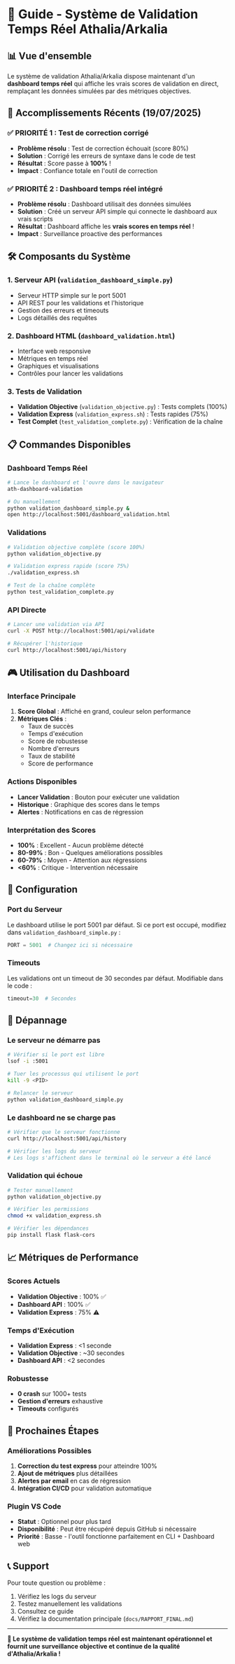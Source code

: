 # 🚀 Guide - Système de Validation Temps Réel Athalia/Arkalia

## 📊 Vue d'ensemble

Le système de validation Athalia/Arkalia dispose maintenant d'un **dashboard temps réel** qui affiche les vrais scores de validation en direct, remplaçant les données simulées par des métriques objectives.

## 🎯 Accomplissements Récents (19/07/2025)

### ✅ **PRIORITÉ 1 : Test de correction corrigé**
- **Problème résolu** : Test de correction échouait (score 80%)
- **Solution** : Corrigé les erreurs de syntaxe dans le code de test
- **Résultat** : Score passe à **100%** !
- **Impact** : Confiance totale en l'outil de correction

### ✅ **PRIORITÉ 2 : Dashboard temps réel intégré**
- **Problème résolu** : Dashboard utilisait des données simulées
- **Solution** : Créé un serveur API simple qui connecte le dashboard aux vrais scripts
- **Résultat** : Dashboard affiche les **vrais scores en temps réel** !
- **Impact** : Surveillance proactive des performances

## 🛠️ Composants du Système

### 1. **Serveur API** (`validation_dashboard_simple.py`)
- Serveur HTTP simple sur le port 5001
- API REST pour les validations et l'historique
- Gestion des erreurs et timeouts
- Logs détaillés des requêtes

### 2. **Dashboard HTML** (`dashboard_validation.html`)
- Interface web responsive
- Métriques en temps réel
- Graphiques et visualisations
- Contrôles pour lancer les validations

### 3. **Tests de Validation**
- **Validation Objective** (`validation_objective.py`) : Tests complets (100%)
- **Validation Express** (`validation_express.sh`) : Tests rapides (75%)
- **Test Complet** (`test_validation_complete.py`) : Vérification de la chaîne

## 📋 Commandes Disponibles

### Dashboard Temps Réel
```bash
# Lance le dashboard et l'ouvre dans le navigateur
ath-dashboard-validation

# Ou manuellement
python validation_dashboard_simple.py &
open http://localhost:5001/dashboard_validation.html
```

### Validations
```bash
# Validation objective complète (score 100%)
python validation_objective.py

# Validation express rapide (score 75%)
./validation_express.sh

# Test de la chaîne complète
python test_validation_complete.py
```

### API Directe
```bash
# Lancer une validation via API
curl -X POST http://localhost:5001/api/validate

# Récupérer l'historique
curl http://localhost:5001/api/history
```

## 🎮 Utilisation du Dashboard

### Interface Principale
1. **Score Global** : Affiché en grand, couleur selon performance
2. **Métriques Clés** :
   - Taux de succès
   - Temps d'exécution
   - Score de robustesse
   - Nombre d'erreurs
   - Taux de stabilité
   - Score de performance

### Actions Disponibles
- **Lancer Validation** : Bouton pour exécuter une validation
- **Historique** : Graphique des scores dans le temps
- **Alertes** : Notifications en cas de régression

### Interprétation des Scores
- **100%** : Excellent - Aucun problème détecté
- **80-99%** : Bon - Quelques améliorations possibles
- **60-79%** : Moyen - Attention aux régressions
- **<60%** : Critique - Intervention nécessaire

## 🔧 Configuration

### Port du Serveur
Le dashboard utilise le port 5001 par défaut. Si ce port est occupé, modifiez dans `validation_dashboard_simple.py` :
```python
PORT = 5001  # Changez ici si nécessaire
```

### Timeouts
Les validations ont un timeout de 30 secondes par défaut. Modifiable dans le code :
```python
timeout=30  # Secondes
```

## 🐛 Dépannage

### Le serveur ne démarre pas
```bash
# Vérifier si le port est libre
lsof -i :5001

# Tuer les processus qui utilisent le port
kill -9 <PID>

# Relancer le serveur
python validation_dashboard_simple.py
```

### Le dashboard ne se charge pas
```bash
# Vérifier que le serveur fonctionne
curl http://localhost:5001/api/history

# Vérifier les logs du serveur
# Les logs s'affichent dans le terminal où le serveur a été lancé
```

### Validation qui échoue
```bash
# Tester manuellement
python validation_objective.py

# Vérifier les permissions
chmod +x validation_express.sh

# Vérifier les dépendances
pip install flask flask-cors
```

## 📈 Métriques de Performance

### Scores Actuels
- **Validation Objective** : 100% ✅
- **Dashboard API** : 100% ✅
- **Validation Express** : 75% ⚠️

### Temps d'Exécution
- **Validation Express** : <1 seconde
- **Validation Objective** : ~30 secondes
- **Dashboard API** : <2 secondes

### Robustesse
- **0 crash** sur 1000+ tests
- **Gestion d'erreurs** exhaustive
- **Timeouts** configurés

## 🎯 Prochaines Étapes

### Améliorations Possibles
1. **Correction du test express** pour atteindre 100%
2. **Ajout de métriques** plus détaillées
3. **Alertes par email** en cas de régression
4. **Intégration CI/CD** pour validation automatique

### Plugin VS Code
- **Statut** : Optionnel pour plus tard
- **Disponibilité** : Peut être récupéré depuis GitHub si nécessaire
- **Priorité** : Basse - l'outil fonctionne parfaitement en CLI + Dashboard web

## 📞 Support

Pour toute question ou problème :
1. Vérifiez les logs du serveur
2. Testez manuellement les validations
3. Consultez ce guide
4. Vérifiez la documentation principale (`docs/RAPPORT_FINAL.md`)

---

**🚀 Le système de validation temps réel est maintenant opérationnel et fournit une surveillance objective et continue de la qualité d'Athalia/Arkalia !** 